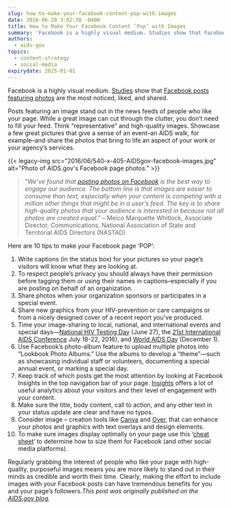 ```yaml
---
slug: how-to-make-your-facebook-content-pop-with-images
date: 2016-06-20 3:02:38 -0400
title: How to Make Your Facebook Content ‘Pop’ with Images
summary: 'Facebook is a highly visual medium. Studies show that Facebook posts featuring photos are the most noticed, liked, and shared. Posts featuring an image stand out in the news feeds of people who like your page. While a great image can cut through the clutter, you don’t need to fill your feed. Think &ldquo;representative&rdquo; and high-quality'
authors:
  - aids-gov
topics:
  - content-strategy
  - social-media
expirydate: 2025-01-01
---
```


Facebook is a highly visual medium. [Studies](http://www.socialmediaexaminer.com/photos-generate-engagement-research) show that [Facebook posts featuring photos](https://www.facebook.com/AIDS.gov/) are the most noticed, liked, and shared.

Posts featuring an image stand out in the news feeds of people who like your page. While a great image can cut through the clutter, you don’t need to fill your feed. Think “representative” and high-quality images. Showcase a few great pictures that give a sense of an event–an AIDS walk, for example–and share the photos that bring to life an aspect of your work or your agency’s services.

{{< legacy-img src="2016/06/540-x-405-AIDSgov-facebook-images.jpg" alt="Photo of AIDS.gov's Facebook page photos." >}}

> &#8220;_We&#8217;ve found that [posting photos on Facebook](https://www.facebook.com/NASTAD/?fref=ts) is the best way to engage our audience. The bottom line is that images are easier to consume than text, especially when your content is competing with a million other things that might be in a user&#8217;s feed. The key is to share high-quality photos that your audience is interested in because not all photos are created equal_.&#8221; – Meico Marquette Whitlock, Associate Director, Communications, National Association of State and Territorial AIDS Directors (NASTAD)

Here are 10 tips to make your Facebook page ‘POP’:

  1. Write captions (in the status box) for your pictures so your page’s visitors will know what they are looking at.
  2. To respect people’s privacy you should always have their permission before tagging them or using their names in captions–especially if you are posting on behalf of an organization.
  3. Share photos when your organization sponsors or participates in a special event.
  4. Share new graphics from your HIV-prevention or care campaigns or from a nicely designed cover of a recent report you’ve produced.
  5. Time your image-sharing to local, national, and international events and special days—[National HIV Testing Day](https://www.aids.gov/news-and-events/awareness-days/hiv-testing-day/) (June 27), the [21st International AIDS Conference](http://www.aids2016.org/) July 18-22, 2016), and [World AIDS Day](https://www.aids.gov/news-and-events/awareness-days/world-aids-day/) (December 1).
  6. Use Facebook’s photo-album feature to upload multiple photos into &#8220;Lookbook Photo Albums.&#8221; Use the albums to develop a &#8220;theme&#8221;—such as showcasing individual staff or volunteers, documenting a special annual event, or marking a special day.
  7. Keep track of which posts get the most attention by looking at Facebook Insights in the top navigation bar of your page. [Insights](https://blog.kissmetrics.com/guide-to-facebook-insights/)  offers a lot of useful analytics about your visitors and their level of engagement with your content.
  8. Make sure the title, body content, call to action, and any other text in your status update are clear and have no typos.
  9. Consider image – creation tools like [Canva](https://www.canva.com/) and [Over](http://www.blessthisstuff.com/stuff/technology/apps/over-app-add-beautiful-text-to-photos/), that can enhance your photos and graphics with text overlays and design elements.
 10. To make sure images display optimally on your page use this &#8216;[cheat sheet](http://blog.hubspot.com/marketing/ultimate-guide-social-media-image-dimensions-infographic%23sm.00000bl8nhz9pacpzrufal1jfugrh)&#8216; to determine how to size them for Facebook (and other social media platforms).

Regularly grabbing the interest of people who like your page with high-quality, purposeful images means you are more likely to stand out in their minds as credible and worth their time. Clearly, making the effort to include images with your Facebook posts can have tremendous benefits for you and your page’s followers._This post was originally published on the [AIDS.gov blog](https://blog.aids.gov/)._
